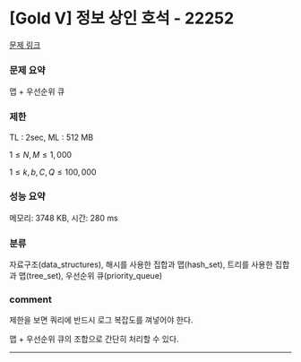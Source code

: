 
# [Gold V] 정보 상인 호석 - 22252

[문제 링크](https://www.acmicpc.net/problem/22252)

### 문제 요약

<p> 맵 + 우선순위 큐 </p>

### 제한

TL : 2sec, ML : 512 MB

$1 ≤ N, M ≤ 1,000$

$1 ≤ k, b, C, Q ≤ 100,000$

### 성능 요약

메모리: 3748 KB, 시간: 280 ms

### 분류

자료구조(data_structures), 해시를 사용한 집합과 맵(hash_set), 트리를 사용한 집합과 맵(tree_set), 우선순위 큐(priority_queue)

### comment

제한을 보면 쿼리에 반드시 로그 복잡도를 껴넣어야 한다.

맵 + 우선순위 큐의 조합으로 간단히 처리할 수 있다.

-----------------------------------------------------------------------------------------------------------------------------------------------------------------------
